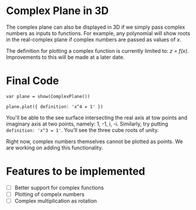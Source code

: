 # Complex Plane in 3D
The complex plane can also be displayed in 3D if we simply pass complex numbers as inputs to functions. For example, any polynomial will show roots in the real-complex plane if complex numbers are passed as values of *x*.

The definition for plotting a complex function is currently limited to: *z = f(x)*. Improvements to this will be made at a later date.

# Final Code
```
var plane = show(ComplexPlane())

plane.plot({ definition: 'x^4 = 1' })
```

You'll be able to the see surface intersecting the real axis at tow points and imaginary axis at two points, namely: 1, -1, i, -i.
Similarly, try putting ```definition: 'x^3 = 1'```. You'll see the three cube roots of unity.

Right now, complex numbers themselves cannot be plotted as points. We are working on adding this functionality.

# Features to be implemented 
- [ ] Better support for complex functions
- [ ] Plotting of compelx numbers
- [ ] Complex multiplication as rotation
